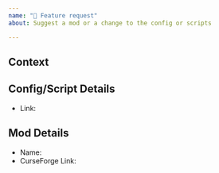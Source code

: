 ```yaml
---
name: "💎 Feature request"
about: Suggest a mod or a change to the config or scripts

---
```


<!-- Thank you for submitting an issue for the relevant topic. Please ensure that you fill in all the required information needed as specified by the template below. -->
<!-- As you are reporting an issue with a feature request please give us detail on why you feel the suggestion is valid -->
<!-- I.E. If suggesting a mod why should it be added? Does it follow the flow for the pack? What about staging? Etc.. -->
<!-- I.E. If suggesting a config/script change, why should it be changed? What does the change allow/fix? Etc... -->

## Context
<!-- Explain to your hearts content about why you would like the change/addition -->

<!-- Delete this if not a config/script change -->
<!-- Please use code blocks or paste a Gist of your config/script change -->
## Config/Script Details
* Link:

<!-- Delete this if you are not suggesting a mod -->
## Mod Details
* Name:
* CurseForge Link:
